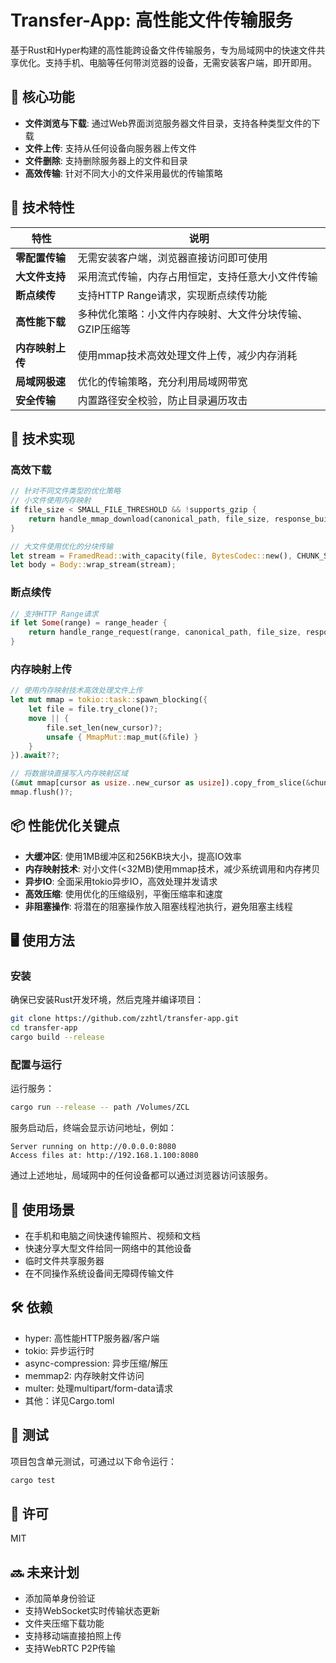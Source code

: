 # Transfer-App: 高性能文件传输服务

基于Rust和Hyper构建的高性能跨设备文件传输服务，专为局域网中的快速文件共享优化。支持手机、电脑等任何带浏览器的设备，无需安装客户端，即开即用。

## 🚀 核心功能

- **文件浏览与下载**: 通过Web界面浏览服务器文件目录，支持各种类型文件的下载
- **文件上传**: 支持从任何设备向服务器上传文件
- **文件删除**: 支持删除服务器上的文件和目录
- **高效传输**: 针对不同大小的文件采用最优的传输策略

## 💪 技术特性

| 特性                | 说明                                                                 |
|---------------------|----------------------------------------------------------------------|
| **零配置传输**      | 无需安装客户端，浏览器直接访问即可使用                                 |
| **大文件支持**      | 采用流式传输，内存占用恒定，支持任意大小文件传输                        |
| **断点续传**        | 支持HTTP Range请求，实现断点续传功能                                   |
| **高性能下载**      | 多种优化策略：小文件内存映射、大文件分块传输、GZIP压缩等               |
| **内存映射上传**    | 使用mmap技术高效处理文件上传，减少内存消耗                             |
| **局域网极速**      | 优化的传输策略，充分利用局域网带宽                                    |
| **安全传输**        | 内置路径安全校验，防止目录遍历攻击                                   |

## 🔧 技术实现

### 高效下载

```rust
// 针对不同文件类型的优化策略
// 小文件使用内存映射
if file_size < SMALL_FILE_THRESHOLD && !supports_gzip {
    return handle_mmap_download(canonical_path, file_size, response_builder).await;
}

// 大文件使用优化的分块传输
let stream = FramedRead::with_capacity(file, BytesCodec::new(), CHUNK_SIZE);
let body = Body::wrap_stream(stream);
```

### 断点续传

```rust
// 支持HTTP Range请求
if let Some(range) = range_header {
    return handle_range_request(range, canonical_path, file_size, response_builder, mime_type.as_ref()).await;
}
```

### 内存映射上传

```rust
// 使用内存映射技术高效处理文件上传
let mut mmap = tokio::task::spawn_blocking({
    let file = file.try_clone()?;
    move || {
        file.set_len(new_cursor)?;
        unsafe { MmapMut::map_mut(&file) }
    }
}).await??;

// 将数据块直接写入内存映射区域
(&mut mmap[cursor as usize..new_cursor as usize]).copy_from_slice(&chunk);
mmap.flush()?;
```

## 📦 性能优化关键点

- **大缓冲区**: 使用1MB缓冲区和256KB块大小，提高IO效率
- **内存映射技术**: 对小文件(<32MB)使用mmap技术，减少系统调用和内存拷贝
- **异步IO**: 全面采用tokio异步IO，高效处理并发请求
- **高效压缩**: 使用优化的压缩级别，平衡压缩率和速度
- **非阻塞操作**: 将潜在的阻塞操作放入阻塞线程池执行，避免阻塞主线程

## 🖥️ 使用方法

### 安装

确保已安装Rust开发环境，然后克隆并编译项目：

```bash
git clone https://github.com/zzhtl/transfer-app.git
cd transfer-app
cargo build --release
```

### 配置与运行

运行服务：

```bash
cargo run --release -- path /Volumes/ZCL
```

服务启动后，终端会显示访问地址，例如：
```
Server running on http://0.0.0.0:8080
Access files at: http://192.168.1.100:8080
```

通过上述地址，局域网中的任何设备都可以通过浏览器访问该服务。

## 📱 使用场景

- 在手机和电脑之间快速传输照片、视频和文档
- 快速分享大型文件给同一网络中的其他设备
- 临时文件共享服务器
- 在不同操作系统设备间无障碍传输文件

## 🛠️ 依赖

- hyper: 高性能HTTP服务器/客户端
- tokio: 异步运行时
- async-compression: 异步压缩/解压
- memmap2: 内存映射文件访问
- multer: 处理multipart/form-data请求
- 其他：详见Cargo.toml

## 🧪 测试

项目包含单元测试，可通过以下命令运行：

```bash
cargo test
```

## 📄 许可

MIT

## 🔜 未来计划

- 添加简单身份验证
- 支持WebSocket实时传输状态更新
- 文件夹压缩下载功能
- 支持移动端直接拍照上传
- 支持WebRTC P2P传输
